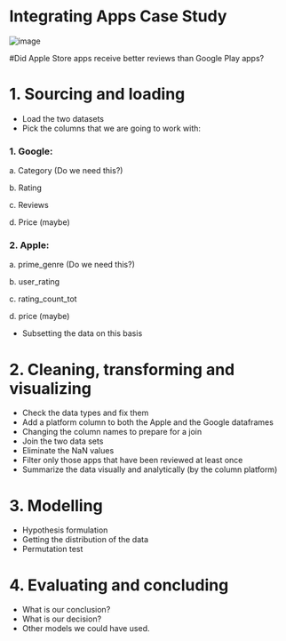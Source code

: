 # Integrating Apps Case Study

![image](https://user-images.githubusercontent.com/86930309/222280033-f03e2a62-1024-4319-a972-ac927201e676.png)

#Did Apple Store apps receive better reviews than Google Play apps?

# 1. Sourcing and loading

- Load the two datasets
- Pick the columns that we are going to work with:

### 1. Google: 

a. Category (Do we need this?)

b. Rating

c. Reviews

d. Price (maybe)

### 2. Apple:

a. prime_genre (Do we need this?)

b. user_rating

c. rating_count_tot

d. price (maybe)

- Subsetting the data on this basis

# 2. Cleaning, transforming and visualizing

- Check the data types and fix them
- Add a platform column to both the Apple and the Google dataframes
- Changing the column names to prepare for a join
- Join the two data sets
- Eliminate the NaN values
- Filter only those apps that have been reviewed at least once
- Summarize the data visually and analytically (by the column platform)

# 3. Modelling

- Hypothesis formulation
- Getting the distribution of the data
- Permutation test

# 4. Evaluating and concluding

- What is our conclusion?
- What is our decision?
- Other models we could have used.
